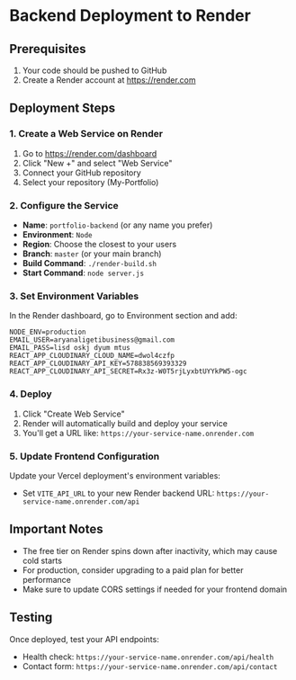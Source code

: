 # Backend Deployment to Render

## Prerequisites
1. Your code should be pushed to GitHub
2. Create a Render account at https://render.com

## Deployment Steps

### 1. Create a Web Service on Render
1. Go to https://render.com/dashboard
2. Click "New +" and select "Web Service"
3. Connect your GitHub repository
4. Select your repository (My-Portfolio)

### 2. Configure the Service
- **Name**: `portfolio-backend` (or any name you prefer)
- **Environment**: `Node`
- **Region**: Choose the closest to your users
- **Branch**: `master` (or your main branch)
- **Build Command**: `./render-build.sh`
- **Start Command**: `node server.js`

### 3. Set Environment Variables
In the Render dashboard, go to Environment section and add:

```
NODE_ENV=production
EMAIL_USER=aryanaligetibusiness@gmail.com
EMAIL_PASS=lisd oskj dyum mtus
REACT_APP_CLOUDINARY_CLOUD_NAME=dwol4czfp
REACT_APP_CLOUDINARY_API_KEY=578838569393329
REACT_APP_CLOUDINARY_API_SECRET=Rx3z-W0T5rjLyxbtUYYkPW5-ogc
```

### 4. Deploy
1. Click "Create Web Service"
2. Render will automatically build and deploy your service
3. You'll get a URL like: `https://your-service-name.onrender.com`

### 5. Update Frontend Configuration
Update your Vercel deployment's environment variables:
- Set `VITE_API_URL` to your new Render backend URL: `https://your-service-name.onrender.com/api`

## Important Notes
- The free tier on Render spins down after inactivity, which may cause cold starts
- For production, consider upgrading to a paid plan for better performance
- Make sure to update CORS settings if needed for your frontend domain

## Testing
Once deployed, test your API endpoints:
- Health check: `https://your-service-name.onrender.com/api/health`
- Contact form: `https://your-service-name.onrender.com/api/contact`
